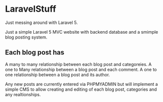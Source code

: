 # LaravelStuff
Just messing around with Laravel 5.

Just a simple Laravel 5 MVC website with backend database and a smimple blog posting system. 

<h2> Each blog post has </h2>
  A many to many relationship between each blog post and categoreies.
  A one to Many relationship between a blog post and each comment. 
  A one to one relationship between a blog post and its author. 
  
  
Any new posts are currently entered via PHPMYADMIN but will implement a simple CMS to allow creating and editing of each blog post, categories and any realtionships. 
